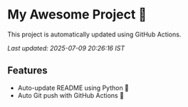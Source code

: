 # My Awesome Project 🚀

This project is automatically updated using GitHub Actions.

_Last updated: 2025-07-09 20:26:16 IST_

## Features
- Auto-update README using Python 🐍
- Auto Git push with GitHub Actions 🤖
